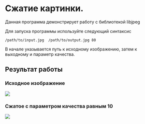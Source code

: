 # Сжатие картинки.

Данная программа демонстрирует работу с библиотекой libjpeg

Для запуска программы используйте следующий синтаксис

```
/path/to/input.jpg  /path/to/output.jpg 80
```

В начале указывается путь к исходному изображению, затем к выходному и параметр качества.

## Результат работы

### Исходное изображение 

![](https://pp.userapi.com/c840734/v840734110/2cc83/4ETQYYN5cLU.jpg)


### Сжатое с параметром качества равным 10

![](https://pp.userapi.com/c840734/v840734110/2cc91/xQI6GAYmQ5I.jpg)
